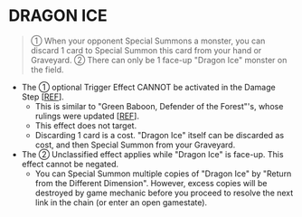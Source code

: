 
# DRAGON ICE  
> ① When your opponent Special Summons a monster, you can discard 1 card to Special Summon this card from your hand or Graveyard. ② There can only be 1 face-up "Dragon Ice" monster on the field.

*   The ① optional Trigger Effect CANNOT be activated in the Damage Step \[[REF](https://www.pojo.biz/board/showpost.php?p=13836493&postcount=31)\].
    *   This is similar to "Green Baboon, Defender of the Forest"'s, whose rulings were updated \[[REF](https://img.yugioh-card.com/lat-am/gameplay/errata/YGOErrata100105.pdf)\].
    *   This effect does not target.
    *   Discarding 1 card is a cost. "Dragon Ice" itself can be discarded as cost, and then Special Summon from your Graveyard.
*   The ② Unclassified effect applies while "Dragon Ice" is face-up. This effect cannot be negated.
    *   You can Special Summon multiple copies of "Dragon Ice" by "Return from the Different Dimension". However, excess copies will be destroyed by game mechanic before you proceed to resolve the next link in the chain (or enter an open gamestate).

  